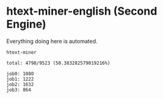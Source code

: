 # htext-miner-english (Second Engine)

Everything doing here is automated.

```
htext-miner

total: 4798/9523 (50.383282579019216%)

job0: 1080
job1: 1222
job2: 1632
job3: 864
```